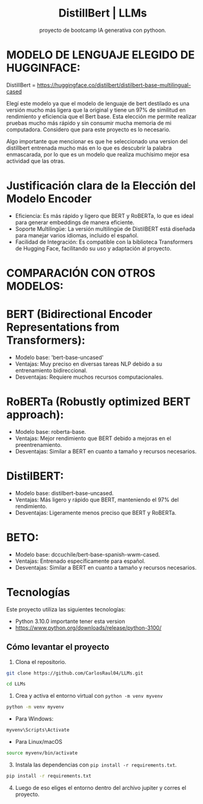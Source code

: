 <div align="center">
    <h1>DistillBert | LLMs</h1>
    <p align="center">
        proyecto de bootcamp IA generativa con pythoon.
    </p>
</div>

# MODELO DE LENGUAJE ELEGIDO DE HUGGINFACE: 
DistillBert = https://huggingface.co/distilbert/distilbert-base-multilingual-cased

Elegí este modelo ya que el modelo de lenguaje de bert destilado es una versión mucho más ligera que la original y tiene un 97% de similitud en rendimiento y eficiencia que el Bert base. Esta elección me permite realizar pruebas mucho más rápido y sin consumir mucha memoria de mi computadora. Considero que para este proyecto es lo necesario.

Algo importante que mencionar es que he seleccionado una version del distillbert entrenada mucho más en lo que es descubrir la palabra enmascarada, por lo que es un modelo que realiza muchísimo mejor esa actividad que las otras. 

# Justificación clara de la Elección del Modelo Encoder
- Eficiencia: Es más rápido y ligero que BERT y RoBERTa, lo que es ideal para generar embeddings de manera eficiente.
- Soporte Multilingüe: La versión multilingüe de DistilBERT está diseñada para manejar varios idiomas, incluido el español.
- Facilidad de Integración: Es compatible con la biblioteca Transformers de Hugging Face, facilitando su uso y adaptación al proyecto.

# COMPARACIÓN CON OTROS MODELOS: 

# BERT (Bidirectional Encoder Representations from Transformers):
- Modelo base: 'bert-base-uncased'
- Ventajas: Muy preciso en diversas tareas NLP debido a su entrenamiento bidireccional.
- Desventajas: Requiere muchos recursos computacionales.

# RoBERTa (Robustly optimized BERT approach):
- Modelo base: roberta-base.
- Ventajas: Mejor rendimiento que BERT debido a mejoras en el preentrenamiento.
- Desventajas: Similar a BERT en cuanto a tamaño y recursos necesarios.

# DistilBERT:
- Modelo base: distilbert-base-uncased.
- Ventajas: Más ligero y rápido que BERT, manteniendo el 97% del rendimiento.
- Desventajas: Ligeramente menos preciso que BERT y RoBERTa.

# BETO:
- Modelo base: dccuchile/bert-base-spanish-wwm-cased.
- Ventajas: Entrenado específicamente para español.
- Desventajas: Similar a BERT en cuanto a tamaño y recursos necesarios.

# Tecnologías
Este proyecto utiliza las siguientes tecnologías:
- Python 3.10.0 importante tener esta version
- https://www.python.org/downloads/release/python-3100/

## Cómo levantar el proyecto

1. Clona el repositorio.

```bash
git clone https://github.com/CarlosRaul04/LLMs.git
```

```bash
cd LLMs
```
1. Crea y activa el entorno virtual con `python -m venv myvenv`

```bash
python -m venv myvenv
```

- Para Windows:

```bash
myvenv\Scripts\Activate
```

- Para Linux/macOS
  
```bash
source myvenv/bin/activate
```

3. Instala las dependencias con `pip install -r requirements.txt`.

```bash
pip install -r requirements.txt
```

4. Luego de eso eliges el entorno dentro del archivo jupiter y corres el proyecto.
